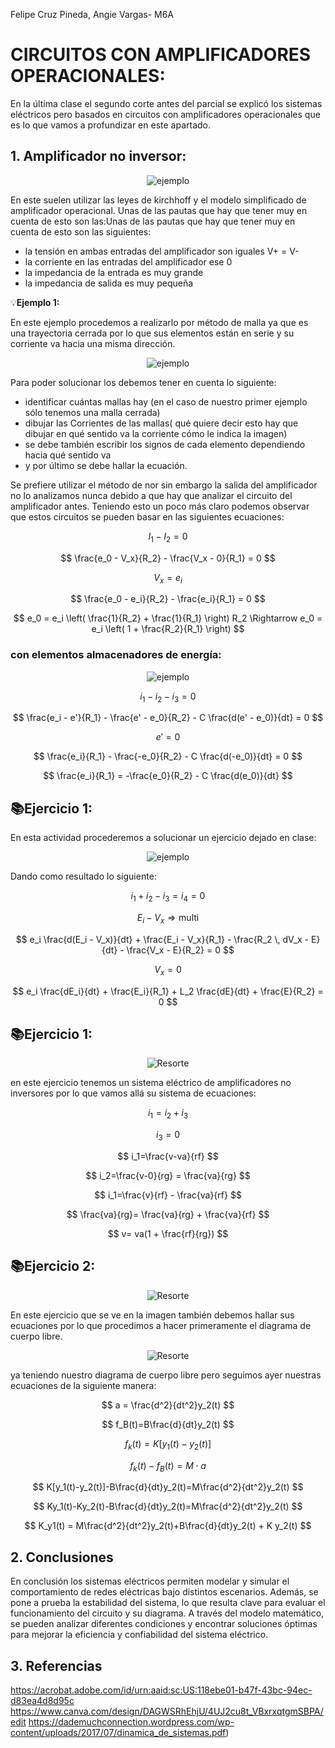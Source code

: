 Felipe Cruz Pineda, Angie Vargas- M6A
# CIRCUITOS CON AMPLIFICADORES OPERACIONALES:

En la última clase el segundo corte antes del parcial se explicó los sistemas eléctricos pero basados en circuitos con amplificadores operacionales que es lo que vamos a profundizar en este apartado.

## 1. Amplificador no inversor:

<p align="center">
    <img src="./Imagenes/AMP1.PNG" alt="ejemplo" />
</p>

En este suelen utilizar las leyes de kirchhoff y el modelo simplificado de amplificador operacional.
Unas de las pautas que hay que tener muy en cuenta de esto son las:Unas de las pautas que hay que tener muy en cuenta de esto son las siguientes:

- la tensión en ambas entradas del amplificador son iguales V+ = V-
- la corriente en las entradas del amplificador ese 0
- la impedancia de la entrada es muy grande
- la impedancia de salida es muy pequeña
  

💡**Ejemplo 1:** 

En este ejemplo procedemos a realizarlo por método de malla ya que es una trayectoria cerrada por lo que sus elementos están en serie y su corriente va hacia una misma dirección.

<p align="center">
    <img src="./Imagenes/AMP2.PNG" alt="ejemplo" />
</p>

Para poder solucionar los debemos tener en cuenta lo siguiente:
- identificar cuántas mallas hay (en el caso de nuestro primer ejemplo sólo tenemos una malla cerrada)
- dibujar las Corrientes de las mallas( qué quiere decir esto hay que dibujar en qué sentido va la corriente cómo le indica la imagen)
- se debe también escribir los signos de cada elemento dependiendo hacia qué sentido va
- y por último se debe hallar la ecuación.

Se prefiere utilizar el método de nor sin embargo la salida del amplificador no lo analizamos nunca debido a que hay que analizar el circuito del amplificador antes. Teniendo esto un poco más claro podemos observar que estos circuitos se pueden basar en las siguientes ecuaciones:

$$
I_1 - I_2 = 0
$$

$$
\frac{e_0 - V_x}{R_2} - \frac{V_x - 0}{R_1} = 0
$$

$$
V_x = e_i
$$

$$
\frac{e_0 - e_i}{R_2} - \frac{e_i}{R_1} = 0
$$

$$
e_0 = e_i \left( \frac{1}{R_2} + \frac{1}{R_1} \right) R_2 \Rightarrow e_0 = e_i \left( 1 + \frac{R_2}{R_1} \right)
$$

### con elementos almacenadores de energía:

<p align="center">
    <img src="./Imagenes/AMP3.PNG" alt="ejemplo" />
</p>

$$
i_1 - i_2 - i_3 = 0
$$

$$
\frac{e_i - e'}{R_1} - \frac{e' - e_0}{R_2} - C \frac{d(e' - e_0)}{dt} = 0
$$

$$
e' = 0
$$

$$
\frac{e_i}{R_1} - \frac{-e_0}{R_2} - C \frac{d(-e_0)}{dt} = 0
$$

$$
\frac{e_i}{R_1} = -\frac{e_0}{R_2} - C \frac{d(e_0)}{dt}
$$

## 📚Ejercicio 1:
En esta actividad procederemos a solucionar un ejercicio dejado en clase:
<p align="center">
    <img src="./Imagenes/AMP4.PNG" alt="ejemplo" />
</p>

Dando como resultado lo siguiente:

$$
i_1 + i_2 - i_3 = i_4 = 0
$$

$$
E_i - V_x \Rightarrow \text{multi}
$$

$$
e_i \frac{d(E_i - V_x)}{dt} + \frac{E_i - V_x}{R_1} - \frac{R_2 \, dV_x - E}{dt} - \frac{V_x - E}{R_2} = 0
$$

$$
V_x = 0
$$

$$
e_i \frac{dE_i}{dt} + \frac{E_i}{R_1} + L_2 \frac{dE}{dt} + \frac{E}{R_2} = 0
$$

## 📚Ejercicio 1:

<p align="center">
    <img src="./Imagenes/eje1.PNG" alt="Resorte" />
</p>

en este ejercicio tenemos un sistema eléctrico de amplificadores no inversores por lo que vamos allá su sistema de ecuaciones:

$$
i_1= i_2 + i_3 
$$

$$
i_3= 0 
$$

$$
i_1=\frac{v-va}{rf} 
$$

$$ 
i_2=\frac{v-0}{rg} = \frac{va}{rg}
$$

$$
i_1=\frac{v}{rf} - \frac{va}{rf}  
$$ 

$$
\frac{va}{rg}= \frac{va}{rg} + \frac{va}{rf}
$$ 

$$ 
v= va(1 + \frac{rf}{rg})
$$

## 📚Ejercicio 2:
<p align="center">
    <img src="./Imagenes/EJE2.PNG" alt="Resorte" />
</p>

En este ejercicio que se ve en la imagen también debemos hallar sus ecuaciones por lo que procedimos a hacer primeramente el diagrama de cuerpo libre.

<p align="center">
    <img src="./Imagenes/EJE2.2.PNG" alt="Resorte" />
</p>

ya teniendo nuestro diagrama de cuerpo libre pero seguimos ayer nuestras ecuaciones de la siguiente manera:

$$
a = \frac{d^2}{dt^2}y_2(t)
$$

$$
f_B(t)=B\frac{d}{dt}y_2(t)
$$

$$
f_k(t) = K[y_1(t)-y_2(t)]
$$

$$
f_k(t)-f_B(t)  =M\cdot a
$$

$$
K[y_1(t)-y_2(t)]-B\frac{d}{dt}y_2(t)=M\frac{d^2}{dt^2}y_2(t)
$$

$$
Ky_1(t)-Ky_2(t)-B\frac{d}{dt}y_2(t)=M\frac{d^2}{dt^2}y_2(t)
$$

$$
K_y1(t) = M\frac{d^2}{dt^2}y_2(t)+B\frac{d}{dt}y_2(t) + K y_2(t)
$$

## 2. Conclusiones
En conclusión los sistemas eléctricos permiten modelar y simular el comportamiento de redes eléctricas bajo distintos escenarios. Además, se pone a prueba la estabilidad del sistema, lo que resulta clave para evaluar el funcionamiento del circuito y su diagrama. A través del modelo matemático, se pueden analizar diferentes condiciones y encontrar soluciones óptimas para mejorar la eficiencia y confiabilidad del sistema eléctrico.

## 3. Referencias
https://acrobat.adobe.com/id/urn:aaid:sc:US:118ebe01-b47f-43bc-94ec-d83ea4d8d95c
https://www.canva.com/design/DAGWSRhEhjU/4UJ2cu8t_VBxrxqtgmSBPA/edit
https://dademuchconnection.wordpress.com/wp-content/uploads/2017/07/dinamica_de_sistemas.pdf)
